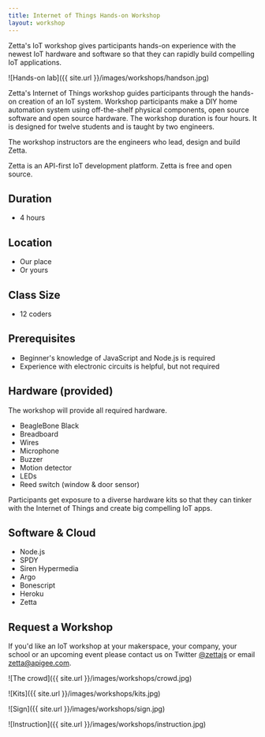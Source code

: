 ```yaml
---
title: Internet of Things Hands-on Workshop
layout: workshop
---
```


Zetta's IoT workshop gives participants hands-on experience with the newest IoT hardware and software so that they can rapidly build compelling IoT applications.

![Hands-on lab]({{ site.url }}/images/workshops/handson.jpg)

Zetta's Internet of Things workshop guides participants through the hands-on creation of an IoT system.
Workshop participants make a DIY home automation system using off-the-shelf physical components, open source software and open source hardware. The workshop duration is four hours. It is designed for twelve students and is taught by two engineers.

The workshop instructors are the engineers who lead, design and build Zetta.

Zetta is an API-first IoT development platform. Zetta is free and open source.

## Duration

* 4 hours

## Location

* Our place
* Or yours

## Class Size

* 12 coders

## Prerequisites

* Beginner's knowledge of JavaScript and Node.js is required
* Experience with electronic circuits is helpful, but not required

## Hardware (provided)

The workshop will provide all required hardware.

* BeagleBone Black
* Breadboard
* Wires
* Microphone
* Buzzer
* Motion detector
* LEDs
* Reed switch (window & door sensor)

Participants get exposure to a diverse hardware kits so that they can tinker with the Internet of Things and create big compelling IoT apps.

## Software & Cloud

* Node.js
* SPDY
* Siren Hypermedia
* Argo
* Bonescript
* Heroku
* Zetta

## Request a Workshop

If you'd like an IoT workshop at your makerspace, your company, your school or an upcoming event please contact us on Twitter [@zettajs](http://twitter.com/zettajs) or email [zetta@apigee.com](mailto:zetta@apigee.com).

![The crowd]({{ site.url }}/images/workshops/crowd.jpg)

![Kits]({{ site.url }}/images/workshops/kits.jpg)

![Sign]({{ site.url }}/images/workshops/sign.jpg)

![Instruction]({{ site.url }}/images/workshops/instruction.jpg)

